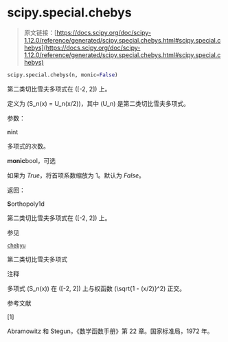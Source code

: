 # scipy.special.chebys

> 原文链接：[https://docs.scipy.org/doc/scipy-1.12.0/reference/generated/scipy.special.chebys.html#scipy.special.chebys](https://docs.scipy.org/doc/scipy-1.12.0/reference/generated/scipy.special.chebys.html#scipy.special.chebys)

```py
scipy.special.chebys(n, monic=False)
```

第二类切比雪夫多项式在 \([-2, 2]\) 上。

定义为 \(S_n(x) = U_n(x/2)\)，其中 \(U_n\) 是第二类切比雪夫多项式。

参数：

**n**int

多项式的次数。

**monic**bool，可选

如果为 *True*，将首项系数缩放为 1。默认为 *False*。

返回：

**S**orthopoly1d

第二类切比雪夫多项式在 \([-2, 2]\) 上。

参见

[`chebyu`](https://docs.scipy.org/doc/scipy-1.12.0/reference/generated/scipy.special.chebyu.html#scipy.special.chebyu "scipy.special.chebyu")

第二类切比雪夫多项式

注释

多项式 \(S_n(x)\) 在 \([-2, 2]\) 上与权函数 \(\sqrt{1 - (x/2)}^2\) 正交。

参考文献

[1]

Abramowitz 和 Stegun，《数学函数手册》第 22 章。国家标准局，1972 年。
